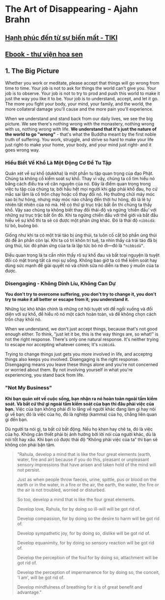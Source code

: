 # The Art of Disappearing - Ajahn Brahn
## [Hạnh phúc đến từ sự biến mất - TIKI](https://tiki.vn/hanh-phuc-den-tu-su-bien-mat-p7100487.html)
## [Ebook - thư viện hoa sen](https://thuvienhoasen.org/images/file/7YaOWW491AgQAEtH/nghe-thuat-bien-mat.pdf)

## 1. The Big Picture

Whether you work or meditate, please accept that things will go wrong from time to time. Your job is not to ask for things the world can't give you. Your job is to observe. Your job is not to try to prod and push this world to make it just the way you like it to be. Your job is to understand, accept, and let it go. The more you fight your body, your mind, your family, and the world, the more collateral damage you'll cause and the more pain you'll experience.

When we understand and stand back from our daily lives, we see the big picture. We see there's nothing wrong with the monastery, nothing wrong with us, nothing wrong with life. **We understand that it's just the nature of the world to go "wrong"** - that's what the Buddha meant by the first noble truth of suffering. You work, struggle, and strive so hard to make your life just right-to make your home, your body, and your mind just right- and it goes wrong way.

### Hiểu Biết Về Khổ Là Một Động Cơ Để Tu Tập

Quán xét về sự khổ (dukkha) là một phần tu tập quan trọng của đạo Phật. Chúng ta không cố kiểm soát sự khổ. Thay vì vậy, chúng ta cố tìm hiểu nó bằng cách điều tra về căn nguyên của nó. Đây là điểm quan trọng trong việc tu tập của chúng ta; bởi hầu hết mọi người khi gặp phải khổ đau, họ cứ mắc sai lầm là cố trốn chạy hoặc cố thay đổi nó. Họ thường chửi máy móc sao bị hư hỏng, nhưng máy móc nào chẳng đến thời hư hỏng, đó là lẽ tự nhiên tất nhiên của nó mà. Hễ có thứ gì trục trặc bất ổn thì chúng ta thấy khổ. Vậy sao chúng ta không biết thay đổi thái-độ và ngừng ‘chiến đấu’ với những sự trục trặc bất ổn đó. Khi ta ngừng chiến đấu với thế giới và bắt đầu hiểu về sự khổ thì ta sẽ có được một phản ứng khác. Đó là thái độ `nibbidā`: từ bỏ, buông bỏ.

Giống như khi ta có một trái táo bị úng thúi, ta luôn cố cắt bỏ phần úng thúi đó để ăn phần còn lại. Khi ta có trí khôn trí
tuệ, ta nhìn thấy cả trái táo đã bị úng thúi, lúc đó phản ứng của ta là lập tức bỏ nó đi—đó là `“nibbidā”`.

Điều quan trọng là ta cần nhìn thấy rõ sự khổ đau và bất toại nguyện là tuyệt đối có mặt trong tất cả mọi sự sống. Không bao giờ ta có thể kiểm soát hay dùng sức mạnh để giải quyết nó và chỉnh sửa nó diễn ra theo ý muốn của ta được. 

### Disengaging - Không Dính Líu, Không Can Dự

**You don't try to overcome suffering, you don't try to change it, you don't try to make it all better or escape from it; you understand it.**

Những lúc khó khăn chính là những cơ hội tuyệt vời để ngồi xuống và đối diện với sự khổ, để hiểu rõ nó một cách hoàn toàn, và để không chọn cách trốn chạy khỏi nó.

When we understand, we don't just accept things, because that's not good enough either. To think, "just let it be, this is the way things are, so what!" is not the right response. There's only one natural response. It's neither trying to escape nor accepting whatever comes; It's `nibbidā`.

Trying to change things just gets you more involved in life, and acceptng things also keeps you involved. Disengaging is the right response. Disengaging means you leave these things alone and you're not concerned or worried about them. By not involving yourself in what you're experiencing, you stand back from life.

### "Not My Business"

**Khi bạn quán xét về cuộc sống, bạn nhận ra nó hoàn toàn ngoài tầm kiểm soát. Và bất cứ thứ gì ngoài tầm kiểm soát của bạn thì đâu phải việc của bạn.** Việc của bạn không phải đi lo lắng về người khác đang làm gì hay nói gì về bạn; đó là việc của họ, đó là nghiệp (kamma) của họ, chẳng liên quan gì đến bạn.

Dù người ta nói gì, ta bất cứ bất động. Nếu họ khen hay chê ta, đó là việc của họ. Không cần thiết phải bị ảnh hưởng bởi lời nói của người khác, dù là nói tốt hay xấu. Khi bạn có được thái độ “Không phải việc của ta” thì bạn sẽ không còn phải bận tâm.

>"Rahula, develop a mind that is like the four great elements (earth, water, fire and air) because if you do this, pleasant or unpleasant sensory impressions that have arisen and taken hold of the mind will not persist. 
>
>Just as when people throw faeces, urine, spittle, pus or blood on the earth or in the water, in a fire or the air, the earth, the water, the fire or the air is not troubled, worried or disturbed. 
>
>So too, develop a mind that is like the four great elements. 
>
>Develop love, Rahula, for by doing so ill-will will be got rid of. 
>
>Develop compassion, for by doing so the desire to harm will be got rid of. 
>
>Develop sympathetic joy, for by doing so, dislike will be got rid of. 
>
>Develop equanimity, for by doing so sensory reaction will be got rid of. 
>
>Develop the perception of the foul for by doing so, attachment will be got rid of. 
>
>Develop the perception of impermanence for by doing so, the conceit, 'I am', will be got rid of. 
>
>Develop mindfulness of breathing for it is of great benefit and advantage."
